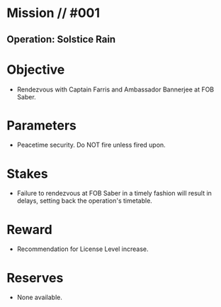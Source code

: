 # Mission // #001
## Operation: Solstice Rain
# Objective
- Rendezvous with Captain Farris and Ambassador Bannerjee at FOB Saber.

# Parameters
- Peacetime security. Do NOT fire unless fired upon.

# Stakes
- Failure to rendezvous at FOB Saber in a timely fashion will result in delays, setting back the operation's timetable.

# Reward
- Recommendation for License Level increase.

# Reserves
- None available.